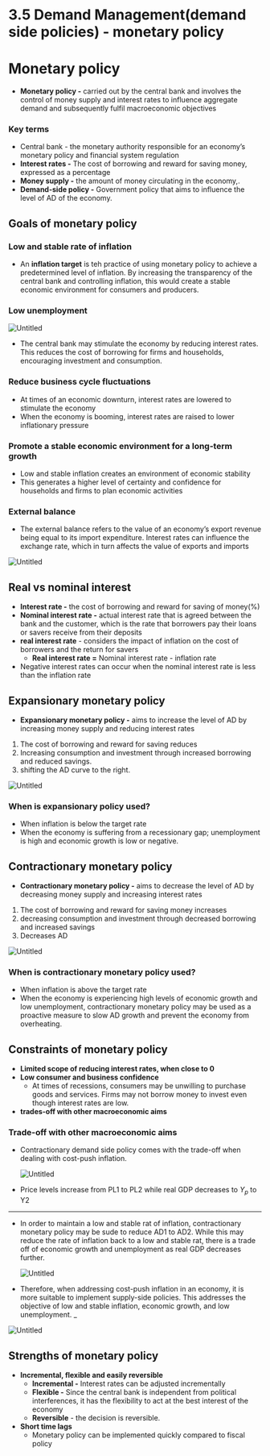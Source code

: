 # 3.5 Demand Management(demand side policies) - monetary policy

# Monetary policy

- **Monetary policy -** carried out by the central bank and involves the control of money supply and interest rates to influence aggregate demand and subsequently fulfil macroeconomic objectives

### Key terms

- Central bank - the monetary authority responsible for an economy’s monetary policy and financial system regulation
- **Interest rates -** The cost of borrowing and reward for saving money, expressed as a percentage
- **Money supply -** the amount of money circulating in the economy,.
- **Demand-side policy -** Government policy that aims to influence the level of AD of the economy.

## Goals of monetary policy

### Low and stable rate of inflation

- An **inflation target** is teh practice of using monetary policy to achieve a predetermined level of inflation. By increasing the transparency of the central bank and controlling inflation, this would create a stable economic environment for consumers and producers.

### Low unemployment

![Untitled](3%205%20Demand%20Management(demand%20side%20policies)%20-%20mone%20eebf1ca5c3554959b724ef76d7f97ac4/Untitled.png)

- The central bank may stimulate the economy by reducing interest rates. This reduces the cost of borrowing for firms and households, encouraging investment and consumption.

### Reduce business cycle fluctuations

- At times of an economic downturn, interest rates are lowered to stimulate the economy
- When the economy is booming, interest rates are raised to lower inflationary pressure

### Promote a stable economic environment for a long-term growth

- Low and stable inflation creates an environment of economic stability
- This generates a higher level of certainty and confidence for households and firms to plan economic activities

### External balance

- The external balance refers to the value of an economy’s export revenue being equal to its import expenditure. Interest rates can influence the exchange rate, which in turn affects the value of exports and imports

![Untitled](3%205%20Demand%20Management(demand%20side%20policies)%20-%20mone%20eebf1ca5c3554959b724ef76d7f97ac4/Untitled%201.png)

## Real vs nominal interest

- **Interest rate -** the cost of borrowing and reward for saving of money(%)
- **Nominal interest rate -** actual interest rate that is agreed between the bank and the customer, which is the rate that borrowers pay their loans or savers receive from their deposits
- **real interest rate** - considers the impact of inflation on the cost of borrowers and the return for savers
    - **Real interest rate =** Nominal interest rate - inflation rate
- Negative interest rates can occur when the nominal interest rate is less than the inflation rate

## Expansionary monetary policy

- **Expansionary monetary policy -** aims to increase the level of AD by increasing money supply and reducing interest rates
1. The cost of borrowing and reward for saving reduces
2. Increasing consumption and investment through increased borrowing and reduced savings.
3. shifting the AD curve to the right.

![Untitled](3%205%20Demand%20Management(demand%20side%20policies)%20-%20mone%20eebf1ca5c3554959b724ef76d7f97ac4/Untitled%202.png)

### When is expansionary policy used?

- When inflation is below the target rate
- When the economy is suffering from a recessionary gap; unemployment is high and economic growth is low or negative.

## Contractionary monetary policy

- **Contractionary monetary policy -** aims to decrease the level of AD by decreasing money supply and increasing interest rates
1. The cost of borrowing and reward for saving money increases
2. decreasing consumption and investment through decreased borrowing and increased savings
3. Decreases AD

![Untitled](3%205%20Demand%20Management(demand%20side%20policies)%20-%20mone%20eebf1ca5c3554959b724ef76d7f97ac4/Untitled%203.png)

### When is contractionary monetary policy used?

- When inflation is above the target rate
- When the economy is experiencing high levels of economic growth and low unemployment, contractionary monetary policy may be used as a proactive measure to slow AD growth and prevent the economy from overheating.

## Constraints of monetary policy

- **Limited scope of reducing interest rates, when close to 0**
- **Low consumer and business confidence**
    - At times of recessions, consumers may be unwilling to purchase goods and services. Firms may not borrow money to invest even though interest rates are low.
- **trades-off with other macroeconomic aims**

### Trade-off with other macroeconomic aims

- Contractionary demand side policy comes with the trade-off when dealing with cost-push inflation.
    
    ![Untitled](3%205%20Demand%20Management(demand%20side%20policies)%20-%20mone%20eebf1ca5c3554959b724ef76d7f97ac4/Untitled%204.png)
    
- Price levels increase from PL1 to PL2 while real GDP decreases to $Y_p$ to Y2

---

- In order to maintain a low and stable rat of inflation, contractionary monetary policy may be sude to reduce AD1 to AD2. While this may reduce the rate of inflation back to a low and stable rat, there is a trade off of economic growth and unemployment as real GDP decreases further.
    
    ![Untitled](3%205%20Demand%20Management(demand%20side%20policies)%20-%20mone%20eebf1ca5c3554959b724ef76d7f97ac4/Untitled%205.png)
    
- Therefore, when addressing cost-push inflation in an economy, it is more suitable to implement supply-side policies. This addresses the objective of low and stable inflation, economic growth, and low unemployment. _

![Untitled](3%205%20Demand%20Management(demand%20side%20policies)%20-%20mone%20eebf1ca5c3554959b724ef76d7f97ac4/Untitled%206.png)

## Strengths of monetary policy

- **Incremental, flexible and easily reversible**
    - **Incremental -** Interest rates can be adjusted incrementally
    - **Flexible -** Since the central bank is independent from political interferences, it has the flexibility to act at the best interest of the economy
    - **Reversible** - the decision is reversible.
- **Short time lags**
    - Monetary policy can be implemented quickly compared to fiscal policy